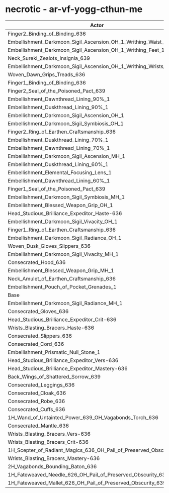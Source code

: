 # necrotic - ar-vf-yogg-cthun-me
| Actor | DPS | Increase |
|---|:---:|:---:|
|Finger2_Binding_of_Binding_636|1744937|0.91%|
|Embellishment_Darkmoon_Sigil_Ascension_OH_1_Writhing_Waist_1|1744922|0.91%|
|Embellishment_Darkmoon_Sigil_Ascension_OH_1_Writhing_Feet_1|1744656|0.89%|
|Neck_Sureki_Zealots_Insignia_639|1743076|0.80%|
|Embellishment_Darkmoon_Sigil_Ascension_OH_1_Writhing_Wrists_1|1742392|0.76%|
|Woven_Dawn_Grips_Treads_636|1742077|0.74%|
|Finger1_Binding_of_Binding_636|1741890|0.73%|
|Finger2_Seal_of_the_Poisoned_Pact_639|1738866|0.56%|
|Embellishment_Dawnthread_Lining_90%_1|1737034|0.45%|
|Embellishment_Duskthread_Lining_90%_1|1736065|0.40%|
|Embellishment_Darkmoon_Sigil_Ascension_OH_1|1735898|0.39%|
|Embellishment_Darkmoon_Sigil_Symbiosis_OH_1|1735610|0.37%|
|Finger2_Ring_of_Earthen_Craftsmanship_636|1734881|0.33%|
|Embellishment_Duskthread_Lining_70%_1|1734631|0.31%|
|Embellishment_Dawnthread_Lining_70%_1|1734234|0.29%|
|Embellishment_Darkmoon_Sigil_Ascension_MH_1|1734156|0.29%|
|Embellishment_Duskthread_Lining_60%_1|1734118|0.28%|
|Embellishment_Elemental_Focusing_Lens_1|1734055|0.28%|
|Embellishment_Dawnthread_Lining_60%_1|1733919|0.27%|
|Finger1_Seal_of_the_Poisoned_Pact_639|1733560|0.25%|
|Embellishment_Darkmoon_Sigil_Symbiosis_MH_1|1733488|0.25%|
|Embellishment_Blessed_Weapon_Grip_OH_1|1733233|0.23%|
|Head_Studious_Brilliance_Expeditor_Haste-636|1732942|0.22%|
|Embellishment_Darkmoon_Sigil_Vivacity_OH_1|1732724|0.20%|
|Finger1_Ring_of_Earthen_Craftsmanship_636|1731944|0.16%|
|Embellishment_Darkmoon_Sigil_Radiance_OH_1|1731776|0.15%|
|Woven_Dusk_Gloves_Slippers_636|1731044|0.11%|
|Embellishment_Darkmoon_Sigil_Vivacity_MH_1|1730922|0.10%|
|Consecrated_Hood_636|1730748|0.09%|
|Embellishment_Blessed_Weapon_Grip_MH_1|1730398|0.07%|
|Neck_Amulet_of_Earthen_Craftsmanship_636|1730277|0.06%|
|Embellishment_Pouch_of_Pocket_Grenades_1|1729760|0.03%|
|Base|1729198|0.00%|
|Embellishment_Darkmoon_Sigil_Radiance_MH_1|1728964|-0.01%|
|Consecrated_Gloves_636|1728913|-0.02%|
|Head_Studious_Brilliance_Expeditor_Crit-636|1728799|-0.02%|
|Wrists_Blasting_Bracers_Haste-636|1728720|-0.03%|
|Consecrated_Slippers_636|1728615|-0.03%|
|Consecrated_Cord_636|1728565|-0.04%|
|Embellishment_Prismatic_Null_Stone_1|1728509|-0.04%|
|Head_Studious_Brilliance_Expeditor_Vers-636|1728269|-0.05%|
|Head_Studious_Brilliance_Expeditor_Mastery-636|1728208|-0.06%|
|Back_Wings_of_Shattered_Sorrow_639|1728111|-0.06%|
|Consecrated_Leggings_636|1727696|-0.09%|
|Consecrated_Cloak_636|1727597|-0.09%|
|Consecrated_Robe_636|1727461|-0.10%|
|Consecrated_Cuffs_636|1727193|-0.12%|
|1H_Wand_of_Untainted_Power_639_OH_Vagabonds_Torch_636|1727163|-0.12%|
|Consecrated_Mantle_636|1727115|-0.12%|
|Wrists_Blasting_Bracers_Vers-636|1726969|-0.13%|
|Wrists_Blasting_Bracers_Crit-636|1726504|-0.16%|
|1H_Scepter_of_Radiant_Magics_636_OH_Pail_of_Preserved_Obscurity_639|1726126|-0.18%|
|Wrists_Blasting_Bracers_Mastery-636|1725610|-0.21%|
|2H_Vagabonds_Bounding_Baton_636|1723934|-0.30%|
|1H_Fateweaved_Needle_626_OH_Pail_of_Preserved_Obscurity_639|1718422|-0.62%|
|1H_Fateweaved_Mallet_626_OH_Pail_of_Preserved_Obscurity_639|1718208|-0.64%|
